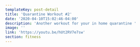 ```yaml
---
templateKey: post-detail
title: 'Quarantine Workout #2'
date: '2020-04-10T15:02:46-04:00'
description: 'Another workout for your in home quarantine '
image: ''
link: 'https://youtu.be/hUt2RV7e7sw'
section: fitness
---
```


